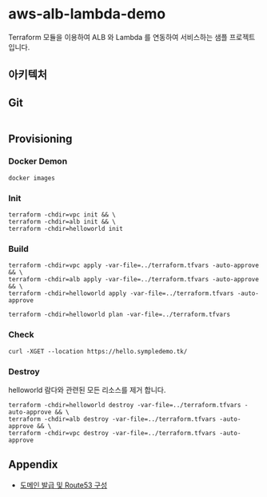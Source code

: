 # aws-alb-lambda-demo
Terraform 모듈을 이용하여 ALB 와 Lambda 를 연동하여 서비스하는 샘플  프로젝트 입니다.


## 아키텍처

## Git
```

```

## Provisioning 

### Docker Demon
```
docker images
```

### Init

```
terraform -chdir=vpc init && \
terraform -chdir=alb init && \
terraform -chdir=helloworld init 
```

### Build
```
terraform -chdir=vpc apply -var-file=../terraform.tfvars -auto-approve && \
terraform -chdir=alb apply -var-file=../terraform.tfvars -auto-approve && \
terraform -chdir=helloworld apply -var-file=../terraform.tfvars -auto-approve
```


```
terraform -chdir=helloworld plan -var-file=../terraform.tfvars
```
### Check


```
curl -XGET --location https://hello.sympledemo.tk/ 
```

### Destroy

helloworld 람다와 관련된 모든 리소스를 제거 합니다. 

```
terraform -chdir=helloworld destroy -var-file=../terraform.tfvars -auto-approve && \
terraform -chdir=alb destroy -var-file=../terraform.tfvars -auto-approve && \
terraform -chdir=vpc destroy -var-file=../terraform.tfvars -auto-approve
```


## Appendix

- [도메인 발급 및 Route53 구성](https://symplesims.github.io/devops/route53/acm/hosting/2022/01/11/aws-route53.html)

